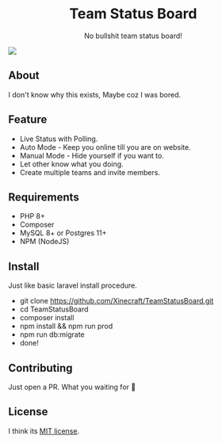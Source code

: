 <h1 align="center">Team Status Board</h1>
<p align="center">No bullshit team status board!</p>


<img src="https://i.imgur.com/dcqw50d.png">

## About

I don't know why this exists, Maybe coz I was bored.

## Feature
- Live Status with Polling.
- Auto Mode - Keep you online till you are on website.
- Manual Mode - Hide yourself if you want to.
- Let other know what you doing.
- Create multiple teams and invite members.

## Requirements
- PHP 8+
- Composer
- MySQL 8+ or Postgres 11+
- NPM (NodeJS)

## Install
Just like basic laravel install procedure.

- git clone https://github.com/Xinecraft/TeamStatusBoard.git
- cd TeamStatusBoard
- composer install
- npm install && npm run prod
- npm run db:migrate
- done!


## Contributing

Just open a PR. What you waiting for 🤔

## License

I think its [MIT license](https://opensource.org/licenses/MIT).
